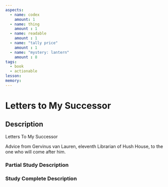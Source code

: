 ```yaml
---
aspects: 
  - name: codex
    amount: 1
  - name: thing
    amount : 1
  - name: readable
    amount : 1
  - name: "tally price"
    amount : 1
  - name: "mystery: lantern"
    amount : 8
tags:
  - book
  - actionable
lesson: 
memory: 
---
```


# Letters to My Successor

## Description
Letters To My Successor

Advice from Gervinus van Lauren, eleventh Librarian of Hush House, to the one who will come after him.
### Partial Study Description

### Study Complete Description
